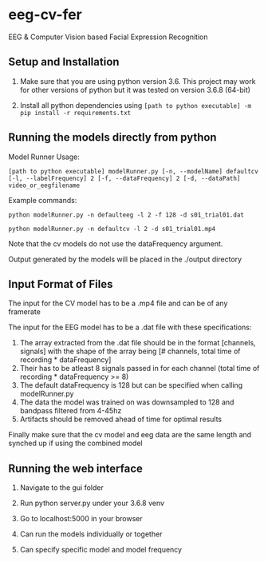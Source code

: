 # eeg-cv-fer
EEG &amp; Computer Vision based Facial Expression Recognition

## Setup and Installation

1. Make sure that you are using python version 3.6. This project may work for other versions of python but it was tested on version 3.6.8 (64-bit)

2. Install all python dependencies using `[path to python executable] -m pip install -r requirements.txt`

## Running the models directly from python

Model Runner Usage:

`[path to python executable] modelRunner.py [-n, --modelName] defaultcv [-l, --labelFrequency] 2 [-f, --dataFrequency] 2 [-d, --dataPath] video_or_eegfilename`

Example commands:

`python modelRunner.py -n defaulteeg -l 2 -f 128 -d s01_trial01.dat`

`python modelRunner.py -n defaultcv -l 2 -d s01_trial01.mp4`

Note that the cv models do not use the dataFrequency argument.

Output generated by the models will be placed in the ./output directory

## Input Format of Files

The input for the CV model has to be a .mp4 file and can be of any framerate

The input for the EEG model has to be a .dat file with these specifications:
1. The array extracted from the .dat file should be in the format [channels, signals] with the shape of the array being [# channels, total time of recording * dataFrequency]
2. Their has to be atleast 8 signals passed in for each channel (total time of recording * dataFrequency >= 8)
3. The default dataFrequency is 128 but can be specified when calling modelRunner.py
4. The data the model was trained on was downsampled to 128 and bandpass filtered from 4-45hz
5. Artifacts should be removed ahead of time for optimal results

Finally make sure that the cv model and eeg data are the same length and synched up if using the combined model

## Running the web interface

1. Navigate to the gui folder

2. Run python server.py under your 3.6.8 venv

3. Go to localhost:5000 in your browser

4. Can run the models individually or together

5. Can specify specific model and model frequency 
